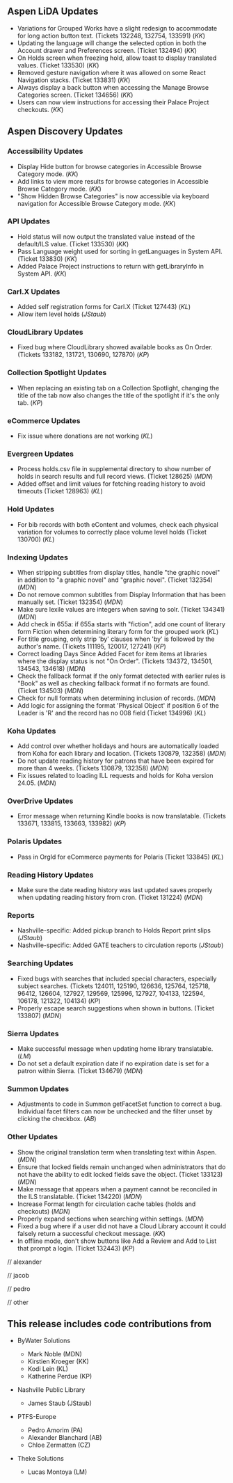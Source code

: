 ## Aspen LiDA Updates
- Variations for Grouped Works have a slight redesign to accommodate for long action button text. (Tickets 132248, 132754, 133591) (*KK*)
- Updating the language will change the selected option in both the Account drawer and Preferences screen. (Ticket 132494) (*KK*)
- On Holds screen when freezing hold, allow toast to display translated values. (Ticket 133530) (*KK*)
- Removed gesture navigation where it was allowed on some React Navigation stacks. (Ticket 133831) (*KK*)
- Always display a back button when accessing the Manage Browse Categories screen. (Ticket 134656) (*KK*)
- Users can now view instructions for accessing their Palace Project checkouts. (*KK*)

## Aspen Discovery Updates
### Accessibility Updates
- Display Hide button for browse categories in Accessible Browse Category mode. (*KK*)
- Add links to view more results for browse categories in Accessible Browse Category mode. (*KK*)
- "Show Hidden Browse Categories" is now accessible via keyboard navigation for Accessible Browse Category mode. (*KK*)

### API Updates
- Hold status will now output the translated value instead of the default/ILS value. (Ticket 133530) (*KK*)
- Pass Language weight used for sorting in getLanguages in System API. (Ticket 133830) (*KK*)
- Added Palace Project instructions to return with getLibraryInfo in System API. (*KK*)

### Carl.X Updates
- Added self registration forms for Carl.X (Ticket 127443) (*KL*)
- Allow item level holds (*JStaub*)

### CloudLibrary Updates
- Fixed bug where CloudLibrary showed available books as On Order. (Tickets 133182, 131721, 130690, 127870) (*KP*)

### Collection Spotlight Updates
- When replacing an existing tab on a Collection Spotlight, changing the title of the tab now also changes the title of the spotlight if it's the only tab. (*KP*)

### eCommerce Updates
- Fix issue where donations are not working (*KL*)

### Evergreen Updates
- Process holds.csv file in supplemental directory to show number of holds in search results and full record views. (Ticket 128625) (*MDN*)
- Added offset and limit values for fetching reading history to avoid timeouts (Ticket 128963) (*KL*)

### Hold Updates
- For bib records with both eContent and volumes, check each physical variation for volumes to correctly place volume level holds (Ticket 130700) (*KL*)

### Indexing Updates
- When stripping subtitles from display titles, handle  "the graphic novel" in addition to "a graphic novel" and "graphic novel". (Ticket 132354) (*MDN*)
- Do not remove common subtitles from Display Information that has been manually set. (Ticket 132354) (*MDN*)
- Make sure lexile values are integers when saving to solr. (Ticket 134341) (*MDN*)
- Add check in 655a: if 655a starts with "fiction", add one count of literary form Fiction when determining literary form for the grouped work (*KL*)
- For title grouping, only strip 'by' clauses when 'by' is followed by the author's name. (Tickets 111195, 120017, 127241) (*KP*)
- Correct loading Days Since Added Facet for item items at libraries where the display status is not "On Order". (Tickets 134372, 134501, 134543, 134618) (*MDN*)
- Check the fallback format if the only format detected with earlier rules is "Book" as well as checking fallback format if no formats are found. (Ticket 134503) (*MDN*)
- Check for null formats when determining inclusion of records. (*MDN*) 
- Add logic for assigning the format 'Physical Object' if position 6 of the Leader is 'R' and the record has no 008 field (Ticket 134996) (*KL*)

### Koha Updates
- Add control over whether holidays and hours are automatically loaded from Koha for each library and location. (Tickets 130879, 132358) (*MDN*) 
- Do not update reading history for patrons that have been expired for more than 4 weeks. (Tickets 130879, 132358) (*MDN*)
- Fix issues related to loading ILL requests and holds for Koha version 24.05. (*MDN*) 

### OverDrive Updates
- Error message when returning Kindle books is now translatable. (Tickets 133671, 133815, 133663, 133982) (*KP*)

### Polaris Updates
- Pass in OrgId for eCommerce payments for Polaris (Ticket 133845) (*KL*)

### Reading History Updates
- Make sure the date reading history was last updated saves properly when updating reading history from cron. (Ticket 131224) (*MDN*) 

### Reports
- Nashville-specific: Added pickup branch to Holds Report print slips (*JStaub*)
- Nashville-specific: Added GATE teachers to circulation reports (*JStaub*)

### Searching Updates
- Fixed bugs with searches that included special characters, especially subject searches. (Tickets 124011, 125190, 126636, 125764, 125718, 96412, 126604, 127927, 129569, 125996, 127927, 104133, 122594, 106178, 121322, 104134) (*KP*)
- Properly escape search suggestions when shown in buttons. (Ticket 133807) (*MDN*)

### Sierra Updates
- Make successful message when updating home library translatable. (*LM*)
- Do not set a default expiration date if no expiration date is set for a patron within Sierra. (Ticket 134679) (*MDN*)  

### Summon Updates
- Adjustments to code in Summon getFacetSet function to correct a bug. Individual facet filters can now be unchecked and the filter unset by clicking the checkbox. (*AB*)

### Other Updates
- Show the original translation term when translating text within Aspen. (*MDN*) 
- Ensure that locked fields remain unchanged when administrators that do not have the ability to edit locked fields save the object. (Ticket 133123) (*MDN*)
- Make message that appears when a payment cannot be reconciled in the ILS translatable. (Ticket 134220) (*MDN*)
- Increase Format length for circulation cache tables (holds and checkouts) (*MDN*)
- Properly expand sections when searching within settings. (*MDN*) 
- Fixed a bug where if a user did not have a Cloud Library account it could falsely return a successful checkout message. (*KK*)
- In offline mode, don't show buttons like Add a Review and Add to List that prompt a login. (Ticket 132443) (*KP*)

// alexander

// jacob

// pedro

// other

## This release includes code contributions from
- ByWater Solutions
  - Mark Noble (MDN)
  - Kirstien Kroeger (KK)
  - Kodi Lein (KL)
  - Katherine Perdue (KP)

- Nashville Public Library
  - James Staub (JStaub)
  
- PTFS-Europe
  - Pedro Amorim (PA)
  - Alexander Blanchard (AB)
  - Chloe Zermatten (CZ)

- Theke Solutions
  - Lucas Montoya (LM)